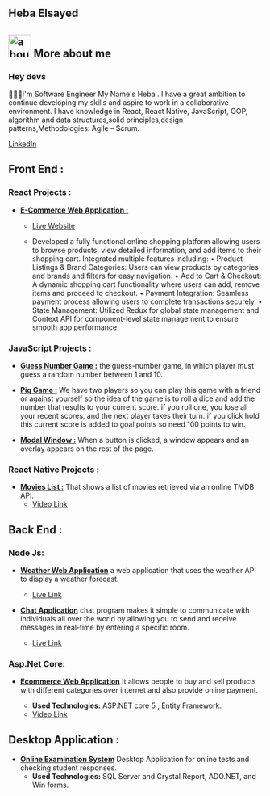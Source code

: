 ## Heba Elsayed 

## <img width="45" alt="about" src="https://raw.github.com/elizarov/elizarov/master/about.png"> More about me



### Hey devs

👨🏼‍💻I'm Software Engineer My Name's Heba . I have a great ambition to continue developing my skills and aspire to work in a collaborative environment. I have knowledge in React, React Native, JavaScript, OOP, algorithm and data structures,solid principles,design patterns,Methodologies: Agile – Scrum.

[LinkedIn](https://www.linkedin.com/in/heba-el-sayed/)

## Front End :
### React Projects :
  - [**E-Commerce Web Application :**](https://github.com/Heba-Elsayed-I/Online-Shopping) 
     - [Live Website](https://heba-elsayed-i.github.io/Online-Shopping/)

      - Developed a fully functional online shopping platform allowing users to browse products, view detailed information, and add items to their shopping cart. Integrated multiple features including:
    •	Product Listings & Brand Categories: Users can view products by categories and brands and filters for easy navigation.
    •	Add to Cart & Checkout: A dynamic shopping cart functionality where users can add, remove items and proceed to checkout.
    •	Payment Integration: Seamless payment process allowing users to complete transactions securely.
    •	State Management: Utilized Redux for global state management and Context API for component-level state management to ensure smooth app performance


### JavaScript Projects :

   - [**Guess Number Game :**](https://github.com/hebaelsayed1098/Guess-My-Number) the guess-number game, in which player must guess a random number between 1 and 10.

   - [**Pig Game :**](https://github.com/hebaelsayed1098/Modal-Javascript) We have two players so you can play this game with a friend or against yourself so the idea     of the game is to roll a dice and add the number that results to your current score. if you roll one, you lose all your recent scores, and the next player takes       their turn. if you click hold this current score is added to goal points so need 100 points to win.

  - [**Modal Window :**](https://github.com/hebaelsayed1098/Modal-Javascript) When a button is clicked, a window appears and an overlay appears on the rest of the page.

### React Native Projects :

  - [**Movies List :**](https://github.com/hebaelsayed1098/TMDB-APP-React-Native) That shows a list of movies retrieved via an online TMDB API.
    - [Video Link](https://drive.google.com/drive/u/0/folders/192GFa136Ie1Z1aIPHImJiE2WPLPVm_k6)

## Back End :

  ### Node Js:

  - [**Weather Web Application**](https://github.com/hebaelsayed1098/weather-app-node.js) a web application that uses the weather API to display a weather forecast.

    - [Live Link](https://h-weather-app.herokuapp.com/)

- [**Chat Application**](https://github.com/hebaelsayed1098/Chat-app-nodejs) chat program makes it simple to communicate with individuals all over the world by           allowing you to send and receive messages in real-time by entering a specific room.
   - [Live Link](https://example-app-chat-iti.herokuapp.com/)

### Asp.Net Core:

 - [**Ecommerce Web Application**](https://github.com/Omniakhalid/E-commerce-website) It allows people to buy and sell products with different categories over             internet and also provide online payment.

      - **Used Technologies:** ASP.NET core 5 , Entity Framework.
      - [Video Link](https://drive.google.com/drive/u/0/folders/1Q10bedJSEGcOX6KrdhnM76wUaTWFgVt3)

## Desktop Application :

- [**Online Examination System**](https://github.com/Omniakhalid/E-commerce-website) Desktop Application for online tests and checking student responses.
  - **Used Technologies:** SQL Server and Crystal Report, ADO.NET, and Win forms.
